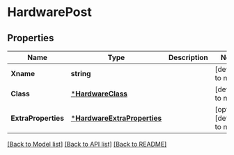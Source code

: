 # HardwarePost

## Properties
Name | Type | Description | Notes
------------ | ------------- | ------------- | -------------
**Xname** | **string** |  | [default to null]
**Class** | [***HardwareClass**](hardware_class.md) |  | [default to null]
**ExtraProperties** | [***HardwareExtraProperties**](hardware_extra_properties.md) |  | [optional] [default to null]

[[Back to Model list]](../README.md#documentation-for-models) [[Back to API list]](../README.md#documentation-for-api-endpoints) [[Back to README]](../README.md)

